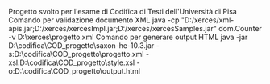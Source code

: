 Progetto svolto per l'esame di Codifica di Testi dell'Università di Pisa
Comando per validazione documento XML 
java -cp "D:/xerces/xml-apis.jar;D:/xerces/xercesImpl.jar;D:/xerces/xercesSamples.jar" dom.Counter -v D:\xerces\progetto.xml
Comando per generare output HTML 
java -jar D:\codifica\COD_progetto\saxon-he-10.3.jar -s:D:\codifica\COD_progetto\progetto.xml -xsl:D:\codifica\COD_progetto\style.xsl -o:D:\codifica\COD_progetto\output.html
